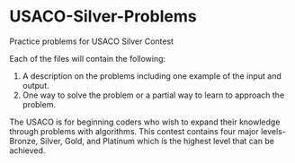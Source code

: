 # USACO-Silver-Problems
Practice problems for USACO Silver Contest 

Each of the files will contain the following:
  1. A description on the problems including one example of the input and output.
  2. One way to solve the problem or a partial way to learn to approach the problem.
  
The USACO is for beginning coders who wish to expand their knowledge through problems with algorithms. This contest contains four major levels- Bronze, Silver, Gold, and Platinum which is the highest level that can be achieved.

